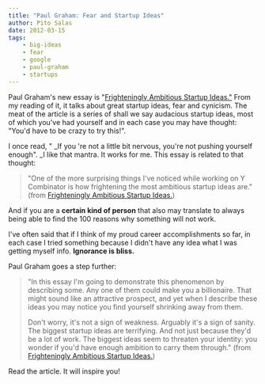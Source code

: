 ```yaml
---
title: "Paul Graham: Fear and Startup Ideas"
author: Pito Salas
date: 2012-03-15
tags:
    - big-ideas
    - fear
    - google
    - paul-graham
    - startups
---
```




Paul Graham's new essay is "[Frighteningly Ambitious Startup
Ideas."](<http://www.paulgraham.com/ambitious.html>) From my reading of it, it
talks about great startup ideas, fear and cynicism. The meat of the article is
a series of shall we say audacious startup ideas, most of which you've had
yourself and in each case you may have thought: "You'd have to be crazy to try
this!".

I once read, " _If you 're not a little bit nervous, you're not pushing
yourself enough". _I like that mantra. It works for me. This essay is related
to that thought:

> "One of the more surprising things I've noticed while working on Y
> Combinator is how frightening the most ambitious startup ideas are." (from
> [Frighteningly Ambitious Startup
> Ideas.](<http://www.paulgraham.com/ambitious.html>))

And if you are a **certain kind of person** that also may translate to always
being able to find the 100 reasons why something will not work.

I've often said that if I think of my proud career accomplishments so far, in
each case I tried something because I didn't have any idea what I was getting
myself info. **Ignorance is bliss.**

Paul Graham goes a step further:

> "In this essay I'm going to demonstrate this phenomenon by describing some.
> Any one of them could make you a billionaire. That might sound like an
> attractive prospect, and yet when I describe these ideas you may notice you
> find yourself shrinking away from them.
>
> Don't worry, it's not a sign of weakness. Arguably it's a sign of sanity.
> The biggest startup ideas are terrifying. And not just because they'd be a
> lot of work. The biggest ideas seem to threaten your identity: you wonder if
> you'd have enough ambition to carry them through." (from [Frighteningly
> Ambitious Startup Ideas.](<http://www.paulgraham.com/ambitious.html>))

Read the article. It will inspire you!


